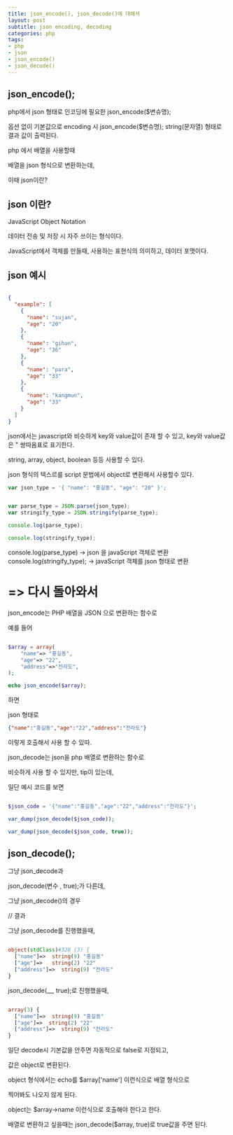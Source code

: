 ```yaml
---
title: json_encode(), json_decode()에 대해서
layout: post
subtitle: json encoding, decoding 
categories: php
tags:
- php
- json
- json_encode()
- json_decode()
---
```


## json_encode();

php에서 json 형태로 인코딩에 필요한 json_encode($변슈명);

옵션 없이 기본값으로 encoding 시
json_encode($변슈명);
string(문자열) 형태로 결과 값이 출력된다.

php 에서 배열을 사용할때

배열을 json 형식으로 변환하는데, 

이때 json이란?

## json 이란?

JavaScript Object Notation

데이터 전송 및 저장 시 자주 쓰이는 형식이다.

JavaScript에서 객체를 만들때, 사용하는 표현식의 의미하고, 데이터 포맷이다.


## json 예시
```json

{
  "example": [
    {
      "name": "sujan",
      "age": "20"
    },
    {
      "name": "gihun",
      "age": "36"
    },
    {
      "name": "para",
      "age": "33"
    },
    {
      "name": "kangmun",
      "age": "33"
    } 
  ]
}

```

json에서는 javascript와 비슷하게 
key와 value값이 존재 할 수 있고, 
key와 value값은 " 쌍따옴표로 표기한다.

string, array, object, boolean 등등 사용할 수 있다.

json 형식의 텍스르를 script 문법에서 object로 변환해서 사용할수 있다.

```javascript
var json_type = '{ "name": "홍길동", "age": "20" }';


var parse_type = JSON.parse(json_type);
var stringify_type = JSON.stringify(parse_type);

console.log(parse_type);

console.log(stringify_type);

```


console.log(parse_type) -> json 을 javaScript 객체로 변환
console.log(stringify_type); -> javaScript 객체를 json 형태로 변환

# => 다시 돌아와서

json_encode는 PHP 배열을 JSON 으로 변환하는 함수로

예를 들어

```php

$array = array(
    "name"=> "홍길동",
    "age"=> "22",
    "address"=>"전라도",
);

echo json_encode($array);

```
하면

json 형태로  

```json
{"name":"홍길동","age":"22","address":"전라도"}
```

이렇게 호출해서 사용 할 수 있따.

json_decode는 json을 php 배열로 변환하는 함수로

비슷하게 사용 할 수 있지만, tip이 있는데, 

일단 예시 코드를 보면

```php

$json_code = '{"name":"홍길동","age":"22","address":"전라도"}';

var_dump(json_decode($json_code));

var_dump(json_decode($json_code, true));

```

## json_decode();

그냥 json_decode과 

json_decode(변수 , true);가 다른데,

그냥 json_decode()의 경우

// 결과

그냥 json_decode를 진행했을때,

```php

object(stdClass)#320 (3) {
  ["name"]=>  string(9) "홍길동"
  ["age"]=>   string(2) "22"
  ["address"]=>  string(9) "전라도"
}

```

json_decode(__, true);로 진행했을때, 

```php 

array(3) {
  ["name"]=>  string(9) "홍길동"
  ["age"]=>  string(2) "22"
  ["address"]=>  string(9) "전라도"
}

```

일단 decode시 기본값을 안주면 자동적으로 false로 지정되고, 

값은 object로 변환된다.

object 형식에서는 echo를 $array['name'] 이런식으로 배열 형식으로

찍어봐도 나오지 않게 된다.

object는 $array->name 이런식으로 호출해야 한다고 한다.

배열로 변환하고 싶을때는 json_decode($array, true)로 true값을 주면 된다.

